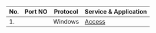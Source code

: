 | No. | Port NO | Protocol | Service & Application |
|-----|--------------|------------------|------------------|
| 1.	| |Windows|[Access](https://www.hackingarticles.in/hack-the-box-access-walkthrough/)|
